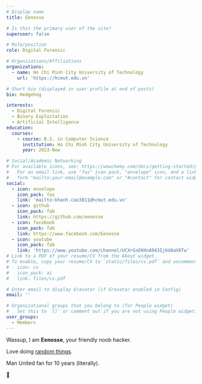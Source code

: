 ```yaml
---
# Display name
title: Eenosse

# Is this the primary user of the site?
superuser: false

# Role/position
role: Digital Forensic

# Organizations/Affiliations
organizations:
  - name: Ho Chi Minh City University of Technology
    url: 'https://hcmut.edu.vn'

# Short bio (displayed in user profile at end of posts)
bio: Hedgehog

interests:
  - Digital Forensic
  - Binary Exploitation
  - Artificial Intelligence
education:
  courses:
    - course: B.S. in Computer Science
      institution: Ho Chi Minh City University of Technology
      year: 2023-Now

# Social/Academic Networking
# For available icons, see: https://wowchemy.com/docs/getting-started/page-builder/#icons
#   For an email link, use "fas" icon pack, "envelope" icon, and a link in the
#   form "mailto:your-email@example.com" or "#contact" for contact widget.
social:
  - icon: envelope
    icon_pack: fas
    link: 'mailto:khanh.cao3011@hcmut.edu.vn'
  - icon: github
    icon_pack: fab
    link: https://github.com/eenosse
  - icon: facebook
    icon_pack: fab
    link: https://www.facebook.com/Eenosse
  - icon: youtube
    icon_pack: fab
    link: 'https://www.youtube.com/channel/UCXrGsEHXnA943IjkU0aV6Tw'
# Link to a PDF of your resume/CV from the About widget.
# To enable, copy your resume/CV to `static/files/cv.pdf` and uncomment the lines below.
# - icon: cv
#   icon_pack: ai
#   link: files/cv.pdf

# Enter email to display Gravatar (if Gravatar enabled in Config)
email: ''

# Organizational groups that you belong to (for People widget)
#   Set this to `[]` or comment out if you are not using People widget.
user_groups:
  - Members
---
```



Wassup, I am **Eenosse**, your friendly noob hacker.

Love doing [random things](https://www.youtube.com/channel/UCXrGsEHXnA943IjkU0aV6Tw).

Man United fan for 10 years (literally).

🦔